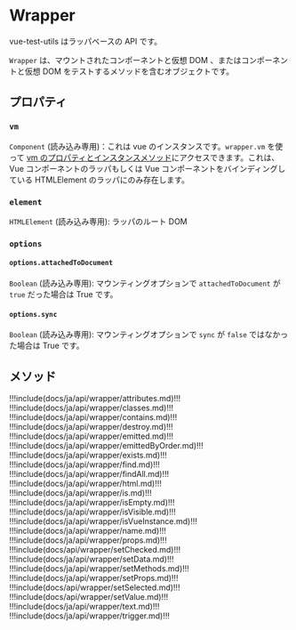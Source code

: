 # Wrapper

vue-test-utils はラッパベースの API です。
 
`Wrapper` は、マウントされたコンポーネントと仮想 DOM 、またはコンポーネントと仮想 DOM をテストするメソッドを含むオブジェクトです。

## プロパティ

### `vm`

`Component` (読み込み専用)：これは vue のインスタンスです。`wrapper.vm` を使って [vm のプロパティとインスタンスメソッド](https://jp.vuejs.org/v2/api/#インスタンスプロパティ)にアクセスできます。これは、Vue コンポーネントのラッパもしくは Vue コンポーネントをバインディングしている HTMLElement のラッパにのみ存在します。

### `element`

`HTMLElement` (読み込み専用): ラッパのルート DOM

### `options`

#### `options.attachedToDocument`

`Boolean` (読み込み専用): マウンティングオプションで `attachedToDocument` が `true` だった場合は True です。


#### `options.sync`

`Boolean` (読み込み専用): マウンティングオプションで `sync` が `false` ではなかった場合は True です。

## メソッド

!!!include(docs/ja/api/wrapper/attributes.md)!!!
!!!include(docs/ja/api/wrapper/classes.md)!!!
!!!include(docs/ja/api/wrapper/contains.md)!!!
!!!include(docs/ja/api/wrapper/destroy.md)!!!
!!!include(docs/ja/api/wrapper/emitted.md)!!!
!!!include(docs/ja/api/wrapper/emittedByOrder.md)!!!
!!!include(docs/ja/api/wrapper/exists.md)!!!
!!!include(docs/ja/api/wrapper/find.md)!!!
!!!include(docs/ja/api/wrapper/findAll.md)!!!
!!!include(docs/ja/api/wrapper/html.md)!!!
!!!include(docs/ja/api/wrapper/is.md)!!!
!!!include(docs/ja/api/wrapper/isEmpty.md)!!!
!!!include(docs/ja/api/wrapper/isVisible.md)!!!
!!!include(docs/ja/api/wrapper/isVueInstance.md)!!!
!!!include(docs/ja/api/wrapper/name.md)!!!
!!!include(docs/ja/api/wrapper/props.md)!!!
!!!include(docs/api/wrapper/setChecked.md)!!!
!!!include(docs/ja/api/wrapper/setData.md)!!!
!!!include(docs/ja/api/wrapper/setMethods.md)!!!
!!!include(docs/ja/api/wrapper/setProps.md)!!!
!!!include(docs/api/wrapper/setSelected.md)!!!
!!!include(docs/api/wrapper/setValue.md)!!!
!!!include(docs/ja/api/wrapper/text.md)!!!
!!!include(docs/ja/api/wrapper/trigger.md)!!!
